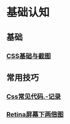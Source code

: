 # 基础认知
## 基础
### [CSS基础与截图](https://mubu.com/doc/HG-rIVSIy_ '以前的笔记')
## 常用技巧
### [Css常见代码.-记录](Css常见代码.-记录)
### [Retina屏幕下两倍图](https://insights.thoughtworks.cn/css-retina-image/)